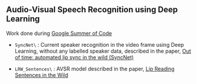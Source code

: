 ## Audio-Visual Speech Recognition using Deep Learning

Work done during [Google Summer of Code](https://summerofcode.withgoogle.com)
- ```SyncNet\``` : Current speaker recognition in the video frame using Deep Learning, without any labelled speaker data, described in the paper, [Out of time: automated lip sync in the wild (SyncNet)](http://www.robots.ox.ac.uk/~vgg/software/lipsync/)

- ```LRW_Sentences\``` : AVSR model described in the paper, [Lip Reading Sentences in the Wild](https://arxiv.org/abs/1611.05358)
